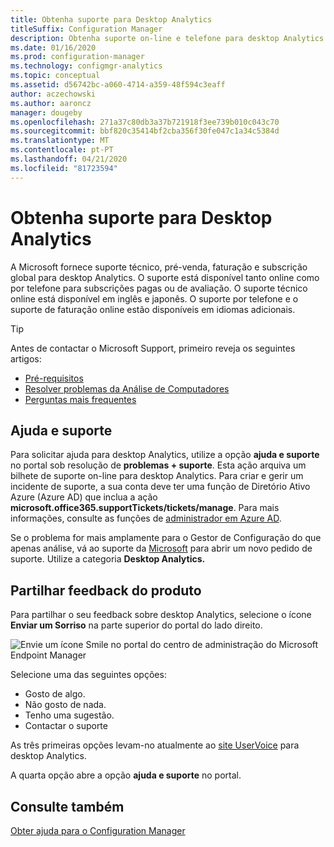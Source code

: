 ```yaml
---
title: Obtenha suporte para Desktop Analytics
titleSuffix: Configuration Manager
description: Obtenha suporte on-line e telefone para desktop Analytics subscrições pagas e experimentais.
ms.date: 01/16/2020
ms.prod: configuration-manager
ms.technology: configmgr-analytics
ms.topic: conceptual
ms.assetid: d56742bc-a060-4714-a359-48f594c3eaff
author: aczechowski
ms.author: aaroncz
manager: dougeby
ms.openlocfilehash: 271a37c80db3a37b721918f3ee739b010c043c70
ms.sourcegitcommit: bbf820c35414bf2cba356f30fe047c1a34c5384d
ms.translationtype: MT
ms.contentlocale: pt-PT
ms.lasthandoff: 04/21/2020
ms.locfileid: "81723594"
---
```

# <a name="get-support-for-desktop-analytics"></a>Obtenha suporte para Desktop Analytics

A Microsoft fornece suporte técnico, pré-venda, faturação e subscrição global para desktop Analytics. O suporte está disponível tanto online como por telefone para subscrições pagas ou de avaliação. O suporte técnico online está disponível em inglês e japonês. O suporte por telefone e o suporte de faturação online estão disponíveis em idiomas adicionais.

> [!TIP]
> Antes de contactar o Microsoft Support, primeiro reveja os seguintes artigos:
>
> - [Pré-requisitos](overview.md#prerequisites)
> - [Resolver problemas da Análise de Computadores](troubleshooting.md)
> - [Perguntas mais frequentes](faq.md)

## <a name="help-and-support"></a>Ajuda e suporte

Para solicitar ajuda para desktop Analytics, utilize a opção **ajuda e suporte** no portal sob resolução de **problemas + suporte**. Esta ação arquiva um bilhete de suporte on-line para desktop Analytics. Para criar e gerir um incidente de suporte, a sua conta deve ter uma função de Diretório Ativo Azure (Azure AD) que inclua a ação **microsoft.office365.supportTickets/tickets/manage**. Para mais informações, consulte as funções de [administrador em Azure AD](https://docs.microsoft.com/azure/active-directory/users-groups-roles/directory-assign-admin-roles).

Se o problema for mais amplamente para o Gestor de Configuração do que apenas análise, vá ao suporte da [Microsoft](https://aka.ms/cmcbsupport) para abrir um novo pedido de suporte. Utilize a categoria **Desktop Analytics.**

## <a name="share-product-feedback"></a><a name="bkmk_feedback"></a>Partilhar feedback do produto

<!-- 5451636 -->

Para partilhar o seu feedback sobre desktop Analytics, selecione o ícone **Enviar um Sorriso** na parte superior do portal do lado direito.

![Envie um ícone Smile no portal do centro de administração do Microsoft Endpoint Manager](media/5451636-portal-feedback.png)

Selecione uma das seguintes opções:

- Gosto de algo.
- Não gosto de nada.
- Tenho uma sugestão.
- Contactar o suporte

As três primeiras opções levam-no atualmente ao [site UserVoice](https://configurationmanager.uservoice.com/forums/300492-ideas?category_id=366805) para desktop Analytics.

A quarta opção abre a opção **ajuda e suporte** no portal.

## <a name="see-also"></a>Consulte também

[Obter ajuda para o Configuration Manager](../core/understand/find-help.md)
